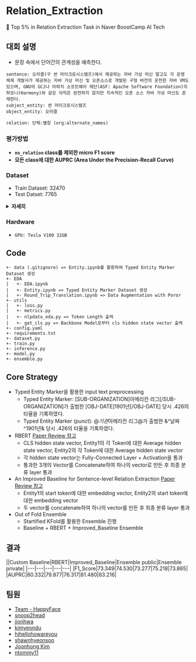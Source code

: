 # Relation_Extraction
🏅 Top 5% in Relation Extraction Task in Naver BoostCamp AI Tech

## 대회 설명
- 문장 속에서 단어간의 관계성을 예측한다.
```
sentence: 오라클(구 썬 마이크로시스템즈)에서 제공하는 자바 가상 머신 말고도 각 운영 체제 개발사가 제공하는 자바 가상 머신 및 오픈소스로 개발된 구형 버전의 온전한 자바 VM도 있으며, GNU의 GCJ나 아파치 소프트웨어 재단(ASF: Apache Software Foundation)의 하모니(Harmony)와 같은 아직은 완전하지 않지만 지속적인 오픈 소스 자바 가상 머신도 존재한다.
subject_entity: 썬 마이크로시스템즈
object_entity: 오라클

relation: 단체:별칭 (org:alternate_names)
```

### 평가방법
- **`no_relation` class를 제외한 micro F1 score**
- **모든 class에 대한 AUPRC (Area Under the Precision-Recall Curve)**

### Dataset
- Train Dataset: 32470
- Test Datset: 7765

<details>
    <summary><b>자세히</b></summary>
    
- Example (data/train.csv)
  - `id`, `sentence`, `subject_entity`, `object_entity`, `label`, `source`로 구성
  - `sentence`: 조지 해리슨이 쓰고 비틀즈가 1969년 앨범 《Abbey Road》에 담은 노래다.
  - `subject_entity`: {'word': '조지 해리슨', 'start_idx': 13, 'end_idx': 18, 'type': 'PER'}
  - `object_entity`: {'word': '비틀즈', 'start_idx': 24, 'end_idx': 26, 'type': 'ORG'}
  - `label`: no_relation
  - `source`: wikipedia

- Relation Category
![1](https://user-images.githubusercontent.com/53552847/136692171-30942eec-fb83-4175-aa8d-13559ae2caf1.PNG)
  
</details>

### Hardware
- `GPU: Tesla V100 32GB`

## Code
```
+- data (.gitignore) => Entity.ipynb를 활용하여 Typed Entity Marker Dataset 생성 
+- EDA
|   +- EDA.ipynb 
|   +- Entity.ipynb => Typed Entity Marker Dataset 생성
|   +- Round_Trip_Translation.ipynb => Data Augmentation with Poror
+- utils
|   +- loss.py
|   +- metrics.py
|   +- nlpdata_eda.py => Token Length 출력
|   +- get_cls.py => Backbone Model로부터 cls hidden state vector 출력
+- config.yaml
+- requirements.txt
+- dataset.py
+- train.py
+- inference.py
+- model.py
+- ensemble.py
```

## Core Strategy
- Typed Entity Marker을 활용한 input text preprocessing
  - Typed Entity Marker: [SUB-ORGANIZATION]아메리칸 리그[/SUB-ORGANIZATION]가 출범한 [OBJ-DATE]1901년[/OBJ-DATE] 당시 .426의 타율을 기록하였다.
  - Typed Entity Marker (punct): @*기관*아메리칸 리그@가 출범한 &^날짜^1901년& 당시 .426의 타율을 기록하였다.
- RBERT [Paper Review 참고](https://jjonhwa.github.io/booststudy/2022/02/13/booststudy-paper-RBERT/#3-methodology)
  - CLS hidden state vector, Entity1의 각 Token에 대한 Average hidden state vector, Entity2의 각 Token에 대한 Average hidden state vector
  - 각 hidden state vector는 Fully-Connected Layer + Activation을 통과
  - 통과한 3개의 Vector를 Concatenate하여 하나의 vector로 만든 후 최종 분류 layer 통과
- An Improved Baseline for Sentence-level Relation Extraction [Paper Review 참고](https://jjonhwa.github.io/booststudy/2022/02/17/booststudy-paper-Improved_Baseline/#3-method)
  - Entity1의 start token에 대한 embedding vector, Entity2의 start token에 대한 embedding vector
  - 두 vector를 concatenate하여 하나의 vector를 만든 후 최종 분류 layer 통과 
- Out of Fold Ensemble
  - Startified KFold를 활용한 Ensemble 진행
  - Baseline + RBERT + Improved_Baseline Ensemble 

## 결과
||Custom Baseline|RBERT|Improved_Baseline|Ensemble public|Ensemble private|
|---|---|---|---|---|
|F1_Score|73.349|74.530|73.277|75.218|73.865|
|AUPRC|80.332|79.877|76.317|81.480|83.216|

## 팀원
- [Team - HappyFace](https://github.com/KR-HappyFace)
- [snoop2head](https://github.com/snoop2head)
- [jjonhwa](https://github.com/jjonhwa)
- [kimyeondu](https://github.com/kimyeondu)
- [hihellohowareyou](https://github.com/hihellohowareyou)
- [shawnhyeonsoo](https://github.com/shawnhyeonsoo)
- [Joonhong Kim](https://github.com/JoonHong-Kim)
- [ntommy11](https://github.com/ntommy11)
